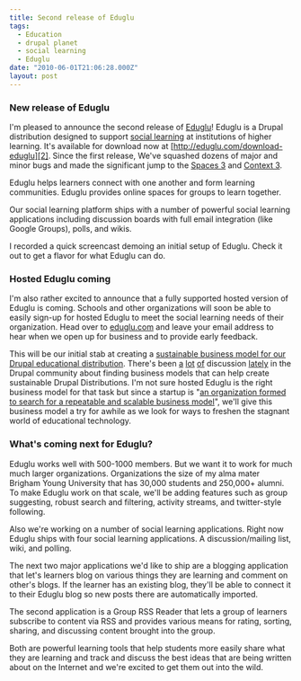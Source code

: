 ```yaml
---
title: Second release of Eduglu
tags:
  - Education
  - drupal planet
  - social learning
  - Eduglu
date: "2010-06-01T21:06:28.000Z"
layout: post
---
```


### New release of Eduglu

I'm pleased to announce the second release of [Eduglu][0]! Eduglu is a Drupal distribution designed to support [social learning][1] at institutions of higher learning. It's available for download now at [http://eduglu.com/download-eduglu][2]. Since the first release, We've squashed dozens of major and minor bugs and made the significant jump to the [Spaces 3][3] and [Context 3][4].

Eduglu helps learners connect with one another and form learning communities. Eduglu provides online spaces for groups to learn together.

Our social learning platform ships with a number of powerful social learning applications including discussion boards with full email integration (like Google Groups), polls, and wikis.

I recorded a quick screencast demoing an initial setup of Eduglu. Check it out to get a flavor for what Eduglu can do.

### Hosted Eduglu coming

I'm also rather excited to announce that a fully supported hosted version of Eduglu is coming. Schools and other organizations will soon be able to easily sign-up for hosted Eduglu to meet the social learning needs of their organization. Head over to [eduglu.com][0] and leave your email address to hear when we open up for business and to provide early feedback.

This will be our initial stab at creating a [sustainable business model for our Drupal educational distribution][5]. There's been [a][6] [lot][5] [of][7] discussion [lately][8] in the Drupal community about finding business models that can help create sustainable Drupal Distributions. I'm not sure hosted Eduglu is the right business model for that task but since a startup is "[an organization formed to search for a repeatable and scalable business model][9]", we'll give this business model a try for awhile as we look for ways to freshen the stagnant world of educational technology.

### What's coming next for Eduglu?

Eduglu works well with 500-1000 members. But we want it to work for much much larger organizations. Organizations the size of my alma mater Brigham Young University that has 30,000 students and 250,000+ alumni. To make Eduglu work on that scale, we'll be adding features such as group suggesting, robust search and filtering, activity streams, and twitter-style following.

Also we're working on a number of social learning applications. Right now Eduglu ships with four social learning applications. A discussion/mailing list, wiki, and polling.

The next two major applications we'd like to ship are a blogging application that let's learners blog on various things they are learning and comment on other's blogs. If the learner has an existing blog, they'll be able to connect it to their Eduglu blog so new posts there are automatically imported.

The second application is a Group RSS Reader that lets a group of learners subscribe to content via RSS and provides various means for rating, sorting, sharing, and discussing content brought into the group.

Both are powerful learning tools that help students more easily share what they are learning and track and discuss the best ideas that are being written about on the Internet and we're excited to get them out into the wild.


[0]: http://eduglu.com
[1]: http://kyle.mathews2000.com/search/node/social%20learning
[2]: http://eduglu.com/download-eduglu
[3]: http://drupal.org/project/spaces
[4]: http://drupal.org/project/context
[5]: http://buytaert.net/on-business-models-for-drupal-distributions
[6]: http://acquia.com/blog/drupal-software-publishing
[7]: http://developmentseed.org/blog/2010/mar/13/ideas-open-atrium-partners-program
[8]: http://www.agileapproach.com/blog-entry/openpublish-20-and-beyond-labor-love-1
[9]: http://steveblank.com/2010/04/12/why-startups-are-agile-and-opportunistic-%E2%80%93-pivoting-the-business-model/